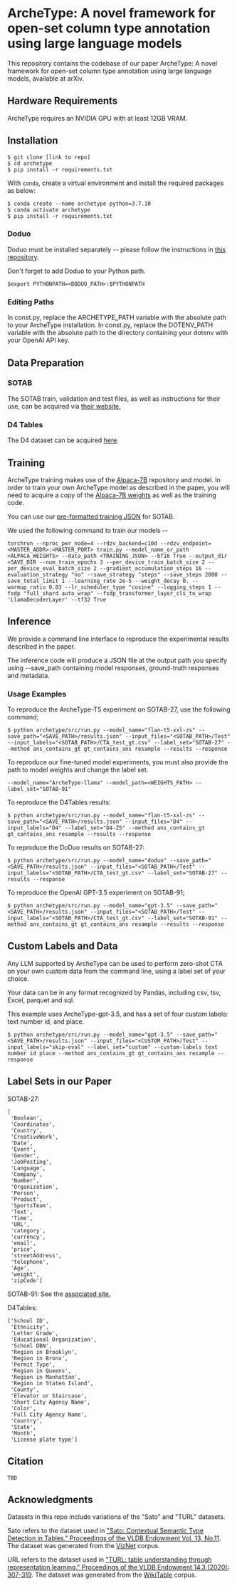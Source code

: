 # ArcheType: A novel framework for open-set column type annotation using large language models 

This repository contains the codebase of our paper ArcheType: A novel framework for open-set column type annotation using large language models, available at arXiv.

## Hardware Requirements

ArcheType requires an NVIDIA GPU with at least 12GB VRAM.

## Installation

```console
$ git clone [link to repo]
$ cd archetype
$ pip install -r requirements.txt 
```

With `conda`, create a virtual environment and install the required packages as below:


```console
$ conda create --name archetype python=3.7.10
$ conda activate archetype
$ pip install -r requirements.txt
```

### Doduo

Doduo must be installed separately -- please follow the instructions in [this repository](https://github.com/megagonlabs/doduo).

Don't forget to add Doduo to your Python path.

```console
$export PYTHONPATH=<DODUO_PATH>:$PYTHONPATH
```

### Editing Paths

In const.py, replace the ARCHETYPE_PATH variable with the absolute path to your ArcheType installation.
In const.py, replace the DOTENV_PATH variable with the absolute path to the directory containing your dotenv with your OpenAI API key.
  
## Data Preparation

### SOTAB

The SOTAB train, validation and test files, as well as instructions for their use, can be acquired via [their website.](http://webdatacommons.org/structureddata/sotab/)

### D4 Tables

The D4 dataset can be acquired [here](https://zenodo.org/record/3647613).

## Training

ArcheType training makes use of the [Alpaca-7B](https://github.com/tatsu-lab/stanford_alpaca) repository and model. In order to train your own ArcheType model as described in the paper, you will need to acquire a copy of the [Alpaca-7B weights](https://huggingface.co/chavinlo/alpaca-native) as well as the training code.

You can use our [pre-formatted training JSON](https://drive.google.com/drive/folders/1WCnPvgwkHZxH6709rAa_Ox7CgxxLvjEg?usp=share_link) for SOTAB.

We used the following command to train our models --

```console
torchrun --nproc_per_node=4 --rdzv_backend=c10d --rdzv_endpoint=<MASTER_ADDR>:<MASTER_PORT> train.py --model_name_or_path <ALPACA_WEIGHTS> --data_path <TRAINING_JSON> --bf16 True --output_dir <SAVE_DIR --num_train_epochs 3 --per_device_train_batch_size 2 --per_device_eval_batch_size 2 --gradient_accumulation_steps 16 --evaluation_strategy "no" --save_strategy "steps" --save_steps 2000 --save_total_limit 1 --learning_rate 2e-5 --weight_decay 0. --warmup_ratio 0.03 --lr_scheduler_type "cosine" --logging_steps 1 --fsdp "full_shard auto_wrap" --fsdp_transformer_layer_cls_to_wrap 'LlamaDecoderLayer' --tf32 True
```
  
## Inference

We provide a command line interface to reproduce the experimental results described in the paper.

The inference code will produce a JSON file at the output path you specify using --save_path containing model responses, ground-truth responses and metadata.

### Usage Examples

To reproduce the ArcheType-T5 experiment on SOTAB-27, use the following command;

```console
$ python archetype/src/run.py --model_name="flan-t5-xxl-zs" --save_path="<SAVE_PATH>/results.json" --input_files="<SOTAB_PATH>/Test" --input_labels="<SOTAB_PATH>/CTA_test_gt.csv" --label_set="SOTAB-27" --method ans_contains_gt gt_contains_ans resample --results --response
```

To reproduce our fine-tuned model experiments, you must also provide the path to model weights and change the label set.

```console
--model_name="ArcheType-llama" --model_path=<WEIGHTS_PATH> --label_set="SOTAB-91"
```

To reproduce the D4Tables results:

```console
$ python archetype/src/run.py --model_name="flan-t5-xxl-zs" --save_path="<SAVE_PATH>/results.json" --input_files="D4" --input_labels="D4" --label_set="D4-ZS" --method ans_contains_gt gt_contains_ans resample --results --response
```

To reproduce the DoDuo results on SOTAB-27:

```console
$ python archetype/src/run.py --model_name="doduo" --save_path="<SAVE_PATH>/results.json" --input_files="<SOTAB_PATH>/Test" --input_labels="<SOTAB_PATH>/CTA_test_gt.csv" --label_set="SOTAB-27" --results --response
```

To reproduce the OpenAI GPT-3.5 experiment on SOTAB-91;

```console
$ python archetype/src/run.py --model_name="gpt-3.5" --save_path="<SAVE_PATH>/results.json" --input_files="<SOTAB_PATH>/Test" --input_labels="<SOTAB_PATH>/CTA_test_gt.csv" --label_set="SOTAB-91" --method ans_contains_gt gt_contains_ans resample --results --response
```

## Custom Labels and Data

Any LLM supported by ArcheType can be used to perform zero-shot CTA on your own custom data from the command line, using a label set of your choice.

Your data can be in any format recognized by Pandas, including csv, tsv, Excel, parquet and sql.

This example uses ArcheType-gpt-3.5, and has a set of four custom labels: text number id, and place.

```console
$ python archetype/src/run.py --model_name="gpt-3.5" --save_path="<SAVE_PATH>/results.json" --input_files="<CUSTOM_PATH>/Test" --input_labels="skip-eval" --label_set="custom" --custom-labels text number id place --method ans_contains_gt gt_contains_ans resample --response
```

## Label Sets in our Paper

SOTAB-27: 
```
[
 'Boolean',
 'Coordinates',
 'Country',
 'CreativeWork',
 'Date',
 'Event',
 'Gender',
 'JobPosting',
 'Language',
 'Company',
 'Number',
 'Organization',
 'Person',
 'Product',
 'SportsTeam',
 'Text',
 'Time',
 'URL',
 'category',
 'currency',
 'email',
 'price',
 'streetAddress',
 'telephone',
 'Age',
 'weight',
 'zipCode']
```

SOTAB-91: See the [associated site.](http://webdatacommons.org/structureddata/sotab/#toc8)

D4Tables:
```
['School ID',
 'Ethnicity',
 'Letter Grade',
 'Educational Organization',
 'School DBN',
 'Region in Brooklyn',
 'Region in Bronx',
 'Permit Type',
 'Region in Queens',
 'Region in Manhattan',
 'Region in Staten Island',
 'County',
 'Elevator or Staircase',
 'Short City Agency Name',
 'Color',
 'Full City Agency Name',
 'Country',
 'State',
 'Month',
 'License plate type']
```

## Citation

```
TBD
```

## Acknowledgments

Datasets in this repo include variations of the "Sato" and "TURL" datasets.

Sato refers to the dataset used in ["Sato: Contextual Semantic Type Detection in Tables." Proceedings of the VLDB Endowment Vol. 13, No.11](https://github.com/megagonlabs/sato). The dataset was generated from the [VizNet](https://github.com/mitmedialab/viznet) corpus.

URL refers to the dataset used in ["TURL: table understanding through representation learning." Proceedings of the VLDB Endowment 14.3 (2020): 307-319](https://github.com/sunlab-osu/TURL). The dataset was generated from the [WikiTable](http://websail-fe.cs.northwestern.edu/TabEL/) corpus.